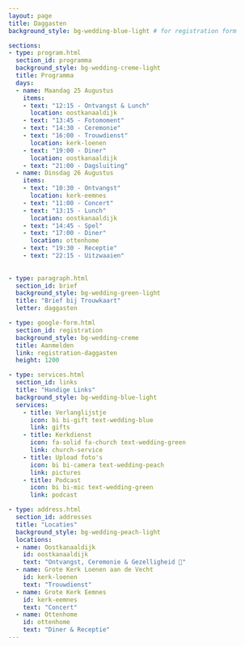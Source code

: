 ```yaml
---
layout: page
title: Daggasten
background_style: bg-wedding-blue-light # for registration form

sections:
- type: program.html
  section_id: programma
  background_style: bg-wedding-creme-light
  title: Programma
  days:
  - name: Maandag 25 Augustus
    items: 
    - text: "12:15 - Ontvangst & Lunch"
      location: oostkanaaldijk
    - text: "13:45 - Fotomoment"
    - text: "14:30 - Ceremonie"
    - text: "16:00 - Trouwdienst"
      location: kerk-loenen
    - text: "19:00 - Diner"
      location: oostkanaaldijk
    - text: "21:00 - Dagsluiting"
  - name: Dinsdag 26 Augustus
    items: 
    - text: "10:30 - Ontvangst"
      location: kerk-eemnes
    - text: "11:00 - Concert"
    - text: "13:15 - Lunch"
      location: oostkanaaldijk
    - text: "14:45 - Spel"
    - text: "17:00 - Diner"
      location: ottenhome
    - text: "19:30 - Receptie"
    - text: "22:15 - Uitzwaaien"
  
  
- type: paragraph.html
  section_id: brief
  background_style: bg-wedding-green-light
  title: "Brief bij Trouwkaart"
  letter: daggasten

- type: google-form.html
  section_id: registration
  background_style: bg-wedding-creme
  title: Aanmelden
  link: registration-daggasten
  height: 1200

- type: services.html
  section_id: links
  title: "Handige Links"
  background_style: bg-wedding-blue-light
  services:
    - title: Verlanglijstje
      icon: bi bi-gift text-wedding-blue
      link: gifts 
    - title: Kerkdienst
      icon: fa-solid fa-church text-wedding-green
      link: church-service 
    - title: Upload foto's
      icon: bi bi-camera text-wedding-peach
      link: pictures 
    - title: Podcast
      icon: bi bi-mic text-wedding-green
      link: podcast

- type: address.html
  section_id: addresses
  title: "Locaties"
  background_style: bg-wedding-peach-light
  locations:
  - name: Oostkanaaldijk
    id: oostkanaaldijk
    text: "Ontvangst, Ceremonie & Gezelligheid 🎉"
  - name: Grote Kerk Loenen aan de Vecht
    id: kerk-loenen
    text: "Trouwdienst"
  - name: Grote Kerk Eemnes
    id: kerk-eemnes
    text: "Concert"
  - name: Ottenhome
    id: ottenhome
    text: "Diner & Receptie"
---
```


<!-- Background managed at page level -->

